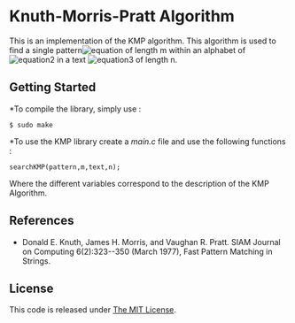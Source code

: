 Knuth-Morris-Pratt Algorithm
==============

This is an implementation of the KMP algorithm. This algorithm is used to find a single pattern![equation](http://www.texify.com/img/%5Cnormalsize%5C%21P%3D%5C%7Bp_1%2Cp_2%2C...%2Cp_m%5C%7D.gif) of length m within an alphabet of ![equation2](http://www.texify.com/img/%5Cnormalsize%5C%21%5CSigma%20%3D%2026.gif) in a text ![equation3](http://www.texify.com/img/%5Cnormalsize%5C%21T%3D%5C%7Bt_1%2Ct_2%2C...%2Ct_n%5C%7D.gif) of length n.

Getting Started
--------------
*To compile the library, simply use : 

``$ sudo make``

*To use the KMP library create a *main.c* file and use the following functions :

``searchKMP(pattern,m,text,n);``

Where the different variables correspond to the description of the KMP Algorithm. 

References
------------
* Donald E. Knuth, James H. Morris, and Vaughan R. Pratt. SIAM Journal on Computing 6(2):323--350 (March 1977), Fast Pattern Matching in Strings.


License
----------
This code is released under [The MIT License](http://opensource.org/licenses/MIT).